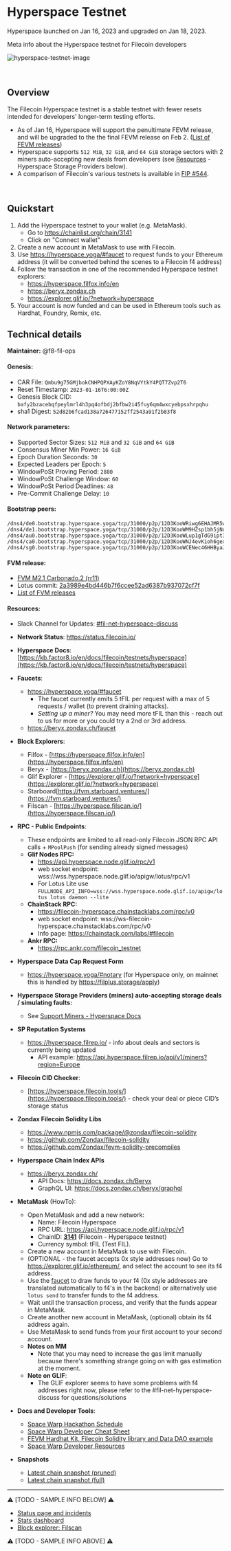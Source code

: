 # Hyperspace Testnet

Hyperspace launched on Jan 16, 2023 and upgraded on Jan 18, 2023.

Meta info about the Hyperspace testnet for Filecoin developers

![hyperspace-testnet-image](images/hyperspace-testnet-image.png)

&nbsp;

## Overview

The Filecoin Hyperspace testnet is a stable testnet with fewer resets intended for developers' longer-term testing efforts.

- As of Jan 16, Hyperspace will support the penultimate FEVM release, and will be upgraded to the the final FEVM release on Feb 2. ([List of FEVM releases](https://github.com/filecoin-project/ref-fvm/issues/692))
- Hyperspace supports `512 MiB`, `32 GiB`, and `64 GiB` storage sectors with 2 miners auto-accepting new deals from developers (see [Resources](#resources) - Hyperspace Storage Providers below).
- A comparison of Filecoin's various testnets is available in [FIP #544](https://github.com/filecoin-project/FIPs/discussions/544).


&nbsp;

## Quickstart

1. Add the Hyperspace testnet to your wallet (e.g. MetaMask).
    - Go to https://chainlist.org/chain/3141
    - Click on "Connect wallet"
2. Create a new account in MetaMask to use with Filecoin.
3. Use https://hyperspace.yoga/#faucet to request funds to your Ethereum address (it will be converted behind the scenes to a Filecoin f4 address)
4. Follow the transaction in one of the recommended Hyperspace testnet explorers:
    - https://hyperspace.filfox.info/en 
    - https://beryx.zondax.ch 
    - https://explorer.glif.io/?network=hyperspace 
5. Your account is now funded and can be used in Ethereum tools such as Hardhat, Foundry, Remix, etc.

## Technical details

**Maintainer:** @f8-fil-ops

#### **Genesis**:

- CAR File: `Qmbu9g75GMjbokCNHPQPXAyKZoY8NqVYtkY4PQT7Zvp2T6`
- Reset Timestamp: `2023-01-16T6:00:00Z`
- Genesis Block CID: `bafy2bzacebqfpeylmrl4h3pq4ofbdj2bfbw2i45fuy6qm4wxcyebpsxhrpqhu`
- sha1 Digest: `52d82b6fcad138a726477152ff2543a91f2b83f8`

#### **Network parameters**:

- Supported Sector Sizes: `512 MiB` and `32 GiB` and `64 GiB`
- Consensus Miner Min Power: `16 GiB`
- Epoch Duration Seconds: `30`
- Expected Leaders per Epoch: `5`
- WindowPoSt Proving Period: `2880`
- WindowPoSt Challenge Window: `60`
- WindowPoSt Period Deadlines: `48`
- Pre-Commit Challenge Delay: `10`

#### **Bootstrap peers**:

```
/dns4/de0.bootstrap.hyperspace.yoga/tcp/31000/p2p/12D3KooWRiwg6EHAJMR5w3DZTgpS5W4ncWPSVP2Mr1o4ey1RYSQo
/dns4/de1.bootstrap.hyperspace.yoga/tcp/31000/p2p/12D3KooWM9HZsp1bh5jNu2m9FBSbkKSeSWUPPuDBQiiMfPDBAK3U
/dns4/au0.bootstrap.hyperspace.yoga/tcp/31000/p2p/12D3KooWLup1gTdG9ipt3bSUyPCmM4CT86p9nNe12oqrCX8Zo8Na
/dns4/ca0.bootstrap.hyperspace.yoga/tcp/31000/p2p/12D3KooWNJ4evKioh6gexD4fyvyeFecNtp2oTEPTyp3jtSQ3pWaP
/dns4/sg0.bootstrap.hyperspace.yoga/tcp/31000/p2p/12D3KooWCENec46HHByaJKzbjSqz9TqVdSxSAdi9FKNwdMvfw3vp
```


#### **FVM release**:

- [FVM M2.1 Carbonado.2 (rr11)](https://github.com/filecoin-project/ref-fvm/issues/1371)
- Lotus commit: [2a3989e4bd446b7f6ccee52ad6387b937072cf7f](https://github.com/filecoin-project/lotus/commit/2a3989e4bd446b7f6ccee52ad6387b937072cf7f)
- [List of FVM releases](https://github.com/filecoin-project/ref-fvm/issues/692)

#### **Resources**:

- Slack Channel for Updates: [#fil-net-hyperspace-discuss](https://filecoinproject.slack.com/archives/C04JEJB82RY)

- **Network Status**: https://status.filecoin.io/
- **Hyperspace Docs**: [https://kb.factor8.io/en/docs/filecoin/testnets/hyperspace](https://kb.factor8.io/en/docs/filecoin/testnets/hyperspace)
- **Faucets**: 
  - https://hyperspace.yoga/#faucet
    - The faucet currently emits 5 tFIL per request with a max of 5 requests / wallet (to prevent draining attacks).
    - _Setting up a miner?_ You may need more tFIL than this - reach out to us for more or you could try a 2nd or 3rd address.
  - https://beryx.zondax.ch/faucet
- **Block Explorers**:
  - Filfox - [https://hyperspace.filfox.info/en](https://hyperspace.filfox.info/en)
  - Beryx - [https://beryx.zondax.ch](https://beryx.zondax.ch)
  - Glif Explorer - [https://explorer.glif.io/?network=hyperspace](https://explorer.glif.io/?network=hyperspace)
  - Starboard[https://fvm.starboard.ventures/](https://fvm.starboard.ventures/)
  - Filscan - [https://hyperspace.filscan.io/](https://hyperspace.filscan.io/)
- **RPC - Public Endpoints**:
  - These endpoints are limited to all read-only Filecoin JSON RPC API calls + `MPoolPush` (for sending already signed messages)
  - **Glif Nodes RPC:**
    - https://api.hyperspace.node.glif.io/rpc/v1
    - web socket endpoint: wss://wss.hyperspace.node.glif.io/apigw/lotus/rpc/v1
    - For Lotus Lite use `FULLNODE_API_INFO=wss://wss.hyperspace.node.glif.io/apigw/lotus lotus daemon --lite`
  - **ChainStack RPC:**
    - https://filecoin-hyperspace.chainstacklabs.com/rpc/v0
    - web socket endpoint: wss://ws-filecoin-hyperspace.chainstacklabs.com/rpc/v0
    - Info page: https://chainstack.com/labs/#filecoin
  - **Ankr RPC:**
    - https://rpc.ankr.com/filecoin_testnet
- **Hyperspace Data Cap Request Form**
  - https://hyperspace.yoga/#notary (for Hyperspace only, on mainnet this is handled by https://filplus.storage/apply)
- **Hyperspace Storage Providers (miners) auto-accepting storage deals / simulating faults:**
  - See [Support Miners - Hyperspace Docs](https://kb.factor8.io/en/docs/filecoin/testnets/hyperspace/support-miners)
- **SP Reputation Systems**
  - https://hyperspace.filrep.io/ - info about deals and sectors is currently being updated
     - API example: https://api.hyperspace.filrep.io/api/v1/miners?region=Europe
- **Filecoin CID Checker**:
  - [https://hyperspace.filecoin.tools/](https://hyperspace.filecoin.tools/) - check your deal or piece CID’s storage status
- **Zondax Filecoin Solidity Libs**
  - https://www.npmjs.com/package/@zondax/filecoin-solidity
  - https://github.com/Zondax/filecoin-solidity
  - https://github.com/Zondax/fevm-solidity-precompiles
- **Hyperspace Chain Index APIs**
  - https://beryx.zondax.ch/ 
    - API Docs: https://docs.zondax.ch/Beryx
    - GraphQL UI: https://docs.zondax.ch/beryx/graphql
- **MetaMask** (HowTo):
  - Open MetaMask and add a new network:
    - Name: Filecoin Hyperspace
    - RPC URL: https://api.hyperspace.node.glif.io/rpc/v1
    - ChainID: [**3141**](https://github.com/ethereum-lists/chains/blob/master/_data/chains/eip155-3141.json) (Filecoin - Hyperspace testnet)
    - Currency symbol: tFIL (Test FIL).
  - Create a new account in MetaMask to use with Filecoin.
  - (OPTIONAL - the faucet accepts 0x style addresses now) Go to https://explorer.glif.io/ethereum/, and select the account to see its f4 address.
  - Use the [faucet](https://hyperspace.yoga/#faucet) to draw funds to your f4 (0x style addresses are translated automatically to f4's in the backend) or alternatively use `lotus send` to transfer funds to the f4 address.
  - Wait until the transaction process, and verify that the funds appear in MetaMask.
  - Create another new account in MetaMask, (optional) obtain its f4 address again.
  - Use MetaMask to send funds from your first account to your second account.
  - **Notes on MM**
    - Note that you may need to increase the gas limit manually because there's something strange going on with gas estimation at the moment.
  - **Note on GLIF**:
    - The GLIF explorer seems to have some problems with f4 addresses right now, please refer to the #fil-net-hyperspace-discuss for questions/solutions
- **Docs and Developer Tools**:
  - [Space Warp Hackathon Schedule](https://ethglobal.com/events/spacewarp#schedule)
  - [Space Warp Developer Cheat Sheet](https://docs.google.com/document/d/1EecX8XOqOF6MNaouXL0qZAuCEK1WF5UWA5LMSlWe3RI/edit#)
  - [FEVM Hardhat Kit, Filecoin Solidity library and Data DAO example](https://docs.filecoin.io/developers/smart-contracts/hardhat/)
  - [Space Warp Developer Resources](https://spacewarp.fvm.dev/#resources)
- **Snapshots**
  - [Latest chain snapshot (pruned)](https://snapshots.hyperspace.yoga/hyperspace-latest-pruned.car)
  - [Latest chain snapshot (full)](https://snapshots.hyperspace.yoga/hyperspace-latest-full.car)

<hr>

:warning: [TODO - SAMPLE INFO BELOW] :warning:


- [Status page and incidents](https://filecoin.statuspage.io/)
- [Stats dashboard](https://stats.filecoin.io/)
- [Block explorer: Filscan](https://filscan.io/)

:warning: [TODO - SAMPLE INFO ABOVE] :warning:
